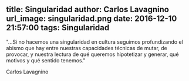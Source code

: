 
title: Singularidad
author: Carlos Lavagnino
url_image: singularidad.png
date: 2016-12-10 21:57:00
tags: Singularidad
---


"...Si no hacemos una singularidad en cultura seguimos profundizando el abismo que hay entre nuestras capacidades técnicas de mutar, de provocar, y nuestra lectura de qué queremos hipotetizar y generar, qué motivos y qué sentido tenemos."

Carlos Lavagnino
